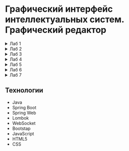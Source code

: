 # Графический интерфейс интеллектуальных систем. Графический редактор
<details>
  <summary>Лаб 1</summary>
  
## Цель
Разработать элементарный графический редактор, реализующий построение отрезков с помощью алгоритма ЦДА, целочисленного алгоритма Брезенхема и алгоритма Ву. Вызов способа генерации отрезка задается из пункта меню и доступно через панель инструментов «Отрезки». В редакторе кроме режима генерации отрезков в пользовательском окне должен быть предусмотрен отладочный режим, где отображается пошаговое решение на дискретной сетке.

## Описание алгоритмов
### Цифровой Дифференциальный Анализатор
Цифровой дифференциальный анализатор (ЦДА) – это алгоритм, основанный на аппроксимации прямой линии путем равномерного приращения координат. Он разбивает отрезок на равные шаги по одной из координат и вычисляет соответствующие значения другой координаты.

### Алгоритм Брезенхема
Алгоритм Брезенхема основан на выборе оптимального пикселя с использованием целочисленных вычислений. В отличие от ЦДА, он исключает необходимость работы с дробными числами, используя пошаговое накопление ошибки, чтобы принять решение о том, какой пиксель закрасить на следующем шаге.

### Алгоритм Ву
Алгоритм Ву предназначен для построения сглаженных (антиалиасинговых) линий. В отличие от Брезенхема, который выбирает один пиксель на каждом шаге, Ву использует два соседних пикселя, назначая им разные уровни яркости, чтобы сгладить границы линии и уменьшить эффект "ступенек" (aliasing).

## Интерфейс
![image](https://github.com/user-attachments/assets/8e8ca62e-dfca-4508-a474-03065f326272)

## Реализация
Функция получения данных от клиента через WebSocket, выбор соответствующего алгоритма.
```java
@MessageMapping("/draw")
@SendTo("/topic/line")
public List<Point> receivePoints(@RequestBody JsonNode jsonData) {
    System.out.println("websocket correct work");
    List<Point> result;
    String tool = jsonData.get("tool").asText();
    System.out.println("Selected tool: " + tool);

    System.out.println("Selected algorithm: " + jsonData.get("alg").asText());
    if (jsonData.get("alg").asText().equals("DDA")) {
        result = digitalDifferentialAnalyzer.processing(jsonData);
    } else if (jsonData.get("alg").asText().equals("Bresenham")) {
        result = bresenhamAlgorithm.drawLine(jsonData);
    } else {
        result = wuLineAlgorithm.drawLine(jsonData);
    }
    return result;
}
```

Функция отрисовки точки на стороне клиента.
```js
function drawPoint(x, y, alpha) {
    ctx.beginPath();
    ctx.arc(x, y, 1, 0, Math.PI * 2);
    if (selectedTool === 'Pen') {
        ctx.fillStyle = colorInput.value;
    } else {
        if (selectAlgorithm === 'DDA') {
            ctx.fillStyle = 'red';
        } else if (selectAlgorithm === 'Bresenham') {
            ctx.fillStyle = 'green';
        } else if (selectAlgorithm === 'VU') {
            ctx.fillStyle = 'rgba(0, 0, 255, ' + alpha + ')';
        } else {
            ctx.fillStyle = 'black';
        }
    }
    ctx.fill();
    ctx.closePath();
}
```

## Вывод
В результате реализации графического редактора, использующего алгоритмы построения отрезков (ЦДА, Брезенхема и Ву), была создана система, обеспечивающая интерактивное рисование отрезков с возможностью отображения пошагового процесса.

</details>

<details>
  <summary>Лаб 2</summary>
  
## Цель
Разработать элементарный графический редактор, реализующий построение линий второго порядка. Вызов способа генерации линии второго порядка задается из пункта меню и доступно через панель инструментов «Линии 2-го порядка». В редакторе кроме режима генерации линий второго порядка в пользовательском окне должен быть предусмотрен отладочный режим, где отображается пошаговое решение на дискретной сетке.

## Описание алгоритмов
### Алгоритм построения окружности
Алгоритм использует метод Брезенхэма для построения окружности. Начиная с точки (0, r), он вычисляет точки окружности в одном октанте, а затем симметрично отражает их в остальные семь октантов. Решающая переменная d определяет, какую точку выбрать на следующем шаге. Для каждой вычисленной точки добавляются восемь симметричных точек относительно центра окружности (xc, yc).

### Алгоритм построения эллипса
Алгоритм адаптирует метод Брезенхэма для построения эллипса. Эллипс делится на две части: верхнюю и нижнюю. Начиная с точки (0, b), алгоритм вычисляет точки эллипса, используя решающую переменную d. В первой части алгоритма строится верхняя половина эллипса, а во второй — нижняя. Для каждой точки добавляются четыре симметричные точки относительно центра эллипса (xc, yc).

### Алгоритм построения гиперболы
Алгоритм строит гиперболу, используя параметрическое уравнение. В зависимости от ориентации гиперболы (вертикальная или горизонтальная), он обходит значения y или x с шагом step и вычисляет соответствующие точки. Для каждой точки добавляются четыре симметричные точки относительно центра гиперболы (xc, yc). Шаг step определяет плотность точек и влияет на точность отображения гиперболы.

### Алгоритм построения параболы
Алгоритм строит параболу, используя параметрическое уравнение. В зависимости от ориентации параболы (вверх или вниз), он обходит значения y и вычисляет соответствующие значения x. Для каждого y добавляются две симметричные точки относительно оси параболы. Алгоритм позволяет задать параметры параболы (a и n), которые влияют на её форму.

## Интерфейс
![image](https://github.com/user-attachments/assets/49a37b9d-de85-41f6-925d-01e58f980075)


## Реализация
Функция получения данных от клиента через WebSocket, выбор соответствующего алгоритма.
```java
 @MessageMapping("/drawSecondLineOrder")
    @SendTo("/topic/secondLineOrder")
    public List<Point> receivePointsToSecondLine(@RequestBody JsonNode jsonData) {
        System.out.println("websocket2 correct work");
        List<Point> result = new ArrayList<>();
        System.out.println(jsonData.get("figure").asText());
        System.out.println(jsonData.get("figure").asText().equals("Circle"));
        if (jsonData.get("figure").asText().equals("Circle")) {
            result = lineSecondOrderAlgorithm.generateCircle(jsonData);
            result.remove(0);
        } else if (jsonData.get("figure").asText().equals("Ellipse")) {
            result = lineSecondOrderAlgorithm.generateEllipse(jsonData);
            result.remove(0);
        } else if (jsonData.get("figure").asText().equals("Hyperbola")) {
            result = lineSecondOrderAlgorithm.generateHyperbola(jsonData);
            result.remove(0);
        } else {
            result = lineSecondOrderAlgorithm.generateParabola(jsonData);
            result.remove(0);
        }
        return result;
    }
```

Алгоритм построения параболы.
```java
public List<Point> generateParabola(JsonNode jsonData) {
        List<Point> points = parsePointsToAlgorithmsService.parseFromJson(jsonData);
        int xc = points.getFirst().getX();
        int yc = points.getFirst().getY();
        double a = jsonData.get("a").asDouble();
        double n = jsonData.get("b").asDouble();
        boolean position = jsonData.get("position").asBoolean();

        int yLimit = 300;
        for (int y = 0; y <= yLimit; y++) {
            double x = Math.pow(y / a, 1.0 / n);
            int xPixel = (int) Math.round(x);

            int yPixel = position ? yc - y : yc + y;
            points.add(new Point(xc + xPixel, yPixel));
            points.add(new Point(xc - xPixel, yPixel));
        }

        return points;
    }
```

## Вывод
В ходе работы был создан простой графический редактор, позволяющий строить и визуализировать различные кривые, включая окружности, эллипсы, гиперболы и параболы. Для взаимодействия между серверной и клиентской частями использовался WebSocket, обеспечивающий передачу параметров в реальном времени.

</details>

<details>
  <summary>Лаб 3</summary>
  
## Цель
Разработать элементарный графический редактор, реализующий построение параметрических кривых, используя форму Эрмита, форму Безье и B-сплайн. Выбор метода задается из пункта меню и доступен через панель инструментов «Кривые». В редакторе должен быть предусмотрен режим корректировки опорных точек и состыковки сегментов. В программной реализации необходимо реализовать базовые функции матричных вычислений.

## Описание алгоритмов
### Алгоритм построения кривой Эрмита
Кривая Эрмита — это параметрическая кривая, которая задается двумя точками (начало и конец кривой) и двумя касательными векторами в этих точках. Она позволяет плавно интерполировать между двумя точками, учитывая направление и скорость изменения кривой в этих точка

### Алгоритм построения кривой Безье
Кривая Безье — это параметрическая кривая, которая задается набором контрольных точек. В вашем случае используется кубическая кривая Безье, которая требует четыре контрольные точки. Кривая Безье плавно интерполирует между этими точками, создавая гладкую форму.

### Алгоритм построения B-сплайна
B-сплайн — это более гибкая параметрическая кривая, которая задается набором контрольных точек и узловым вектором. Узловой вектор определяет, как контрольные точки влияют на форму кривой. B-сплайн позволяет создавать сложные кривые с высокой степенью гладкости.

## Интерфейс
![image](https://github.com/user-attachments/assets/7d5c5dad-d41c-450b-972e-9147c8fc2652)



## Реализация
Функция получения данных от клиента через WebSocket, выбор соответствующего алгоритма.
```java
 @MessageMapping("/drawCurveLineOrder")
    @SendTo("/topic/curveLine")
    public List<Point> receivePointsToCurveLine(@RequestBody JsonNode jsonData) {
        System.out.println("websocket3 correct work");
        List<Point> result = new ArrayList<>();
        System.out.println(jsonData.get("figure").asText());
        if (jsonData.get("figure").asText().equals("Hermite")) {
            result = parametricCurvesService.generateHermiteCurve(jsonData);
        } else if (jsonData.get("figure").asText().equals("B-spline")) {
            result = parametricCurvesService.generateBSplineCurve(jsonData);
        } else {
            result = parametricCurvesService.generateBezierCurve(jsonData);
        }
        for (Point p : result) {
            System.out.println(p.getX() + " " + p.getY());
        }
        return result;
    }
```

Алгоритм построения кривой Эрмита.
```java
public List<Point> generateHermiteCurve(JsonNode jsonData) {
        List<Point> points = parsePointsToAlgorithmsService.parseFromJson(jsonData);

        if (points.size() != 4) {
            throw new IllegalArgumentException("Для построения кривой Эрмита требуется ровно 4 точки.");
        }
        Point p0 = points.get(0);
        Point p1 = points.get(1);
        Point t0 = points.get(2);
        Point t1 = points.get(3);

        List<Point> hermiteCurve = new ArrayList<>();
        int numPoints = 1000;

        for (int i = 0; i <= numPoints; i++) {
            double t = (double) i / numPoints;
            Point interpolatedPoint = hermiteInterpolate(p0, p1, t0, t1, t);
            hermiteCurve.add(interpolatedPoint);
        }

        return hermiteCurve;
    }
```

## Вывод
В ходе работы был создан простой графический редактор, позволяющий строить и визуализировать различные кривые алгоритмами Эрмита, Безье, B-сплайна. Для взаимодействия между серверной и клиентской частями использовался WebSocket, обеспечивающий передачу параметров в реальном времени.

</details>

<details>
  <summary>Лаб 4</summary>
  
## Цель
Разработать графическую программу, выполняющую следующие геометрические преобразования над трехмерным объектом: перемещение, поворот, скалирование, отображение, перспектива. В программе должно быть предусмотрено считывание координат 3D объекта из текстового файла, обработка клавиатуры и выполнение геометрических преобразований в зависимости от нажатых клавиш. Все преобразования следует производить с использованием матричного аппарата и представления координат в однородных координатах.

## Афинные преобразования
Аффинные преобразования — это класс геометрических преобразований в пространстве, которые сохраняют прямые линии и параллельность. Они широко используются в компьютерной графике, машинном обучении, физике и других областях для изменения положения, размера, ориентации и формы объектов.
## Интерфейс
![image](https://github.com/user-attachments/assets/e86b1ada-9e37-40d6-9305-c89a46f8f48e)




## Реализация
Парс точек из файла.
```java
private List<Point3D> parseFileContent(String fileContent) {
        List<Point3D> vertices = new ArrayList<>();
        String[] lines = fileContent.split("\n");

        for (String line : lines) {
            line = line.trim();
            if (!line.isEmpty() && !line.startsWith("#")) {
                String[] coords = line.split("\\s+");
                if (coords.length == 3) {
                    double x = Double.parseDouble(coords[0]);
                    double y = Double.parseDouble(coords[1]);
                    double z = Double.parseDouble(coords[2]);
                    vertices.add(new Point3D(x, y, z));
                }
            }
        }

        return vertices;
    }
```

Функция получения данных от клиента через WebSocket, выбор соответствующего алгоритма.
```java
@MessageMapping("/3dMode")
    @SendTo("/topic/3dMode")
    public List<Point3D> receivePointsTo3dMode(@RequestBody JsonNode jsonData) {
        System.out.println("websocket4 correct work");
        List<Point3D> result = new ArrayList<>();
        System.out.println(jsonData.get("method").asText());
        if (jsonData.get("method").asText().equals("translate")) {
            if (jsonData.has("variable")) {
                result = transformation.translate(this.vertices,jsonData.get("variable").asText(),jsonData.get("value").asDouble());
            } else {
                result = transformation.translate(this.vertices,jsonData.get("tx").asDouble(),jsonData.get("ty").asDouble(),jsonData.get("tz").asDouble());
            }
            this.vertices = result;
        } else if (jsonData.get("method").asText().equals("scale")) {
            result = this.vertices;
        } else if (jsonData.get("method").asText().equals("rotate")) {
            if (jsonData.has("keyboard")) {
                if (jsonData.get("axis").asText().equals("x")) {
                    this.angleX += jsonData.get("angle").asDouble();
                    result = transformation.rotate(this.vertices,jsonData.get("axis").asText(),this.angleX);
                } else if (jsonData.get("axis").asText().equals("y")) {
                    this.angleY += jsonData.get("angle").asDouble();
                    result = transformation.rotate(this.vertices,jsonData.get("axis").asText(),this.angleY);
                } else if (jsonData.get("axis").asText().equals("z")) {
                    this.angleZ += jsonData.get("angle").asDouble();
                    result = transformation.rotate(this.vertices,jsonData.get("axis").asText(),this.angleZ);
                }
            } else {
                if (jsonData.get("axis").asText().equals("x")) {
                    this.angleX = jsonData.get("angle").asDouble();
                    result = transformation.rotate(this.vertices,jsonData.get("axis").asText(),this.angleX);
                } else if (jsonData.get("axis").asText().equals("y")) {
                    this.angleY = jsonData.get("angle").asDouble();
                    result = transformation.rotate(this.vertices,jsonData.get("axis").asText(),this.angleY);
                } else if (jsonData.get("axis").asText().equals("z")) {
                    this.angleZ = jsonData.get("angle").asDouble();
                    result = transformation.rotate(this.vertices,jsonData.get("axis").asText(),this.angleZ);
                }
            }
            System.out.println(this.angleX+" "+this.angleY +" "+this.angleZ);
        } else if (jsonData.get("method").asText().equals("reflect")) {
            result = transformation.reflect(this.vertices,jsonData.get("plane").asText());
        } else if (jsonData.get("method").asText().equals("perspective")) {
            if (jsonData.has("keyboard")) {
                distance = jsonData.get("distance").asDouble();
                result = transformation.perspective(this.vertices, distance);
            } else {
                distance += jsonData.get("distance").asDouble();
                System.out.println(distance);
                result = transformation.perspective(this.vertices, distance);
            }
        }
        return result;
    }
```

Функции для отображения вдоль оси XY.
```java
public List<Point3D> reflect(List<Point3D> vertices, String plane) {
        switch (plane.toLowerCase()) {
            case "xy":
                return reflectXY(vertices);
            case "xz":
                return reflectXZ(vertices);
            case "yz":
                return reflectYZ(vertices);
            default:
                throw new IllegalArgumentException("Недопустимая плоскость. Используйте 'xy', 'xz' или 'yz'.");
        }
    }

public List<Point3D> reflectXY(List<Point3D> vertices) {
        return applyTransformation(vertices, REFLECT_XY_MATRIX);
    }

private List<Point3D> applyTransformation(List<Point3D> vertices, Matrix4x4 matrix) {
        List<Point3D> transformedVertices = new ArrayList<>();
        for (Point3D vertex : vertices) {
            transformedVertices.add(matrix.multiply(vertex));
        }
        return transformedVertices;
    }

private static final Matrix4x4 REFLECT_XY_MATRIX = new Matrix4x4(new double[][]{
            {1, 0, 0, 0},
            {0, 1, 0, 0},
            {0, 0, -1, 0},
            {0, 0, 0, 1}
    });
```

## Вывод
В ходе работы был создан простой графический редактор, позволяющий работать с 3D объектами и выполнять основвные функции, такие как перемещение, отражение, перспектива, масштабирование, вращение. Для взаимодействия между серверной и клиентской частями использовался WebSocket, обеспечивающий передачу параметров в реальном времени.

</details>

<details>
  <summary>Лаб 5</summary>
  
## Цель
Разработать элементарный графический редактор, реализующий построение полигонов. Реализованная программа должна уметь проверять полигон на выпуклось, находить его внутренние нормали. Программа должна выполнять построения выпуклых оболочек методом обхода Грэхема и методом Джарвиса. Выбор метода задается из пункта меню и должен быть доступен через панель инструментов «Построение полигонов». Графический редактор должен позволять рисовать линии первого порядка (лабораторная работа №1) и определять точки пересечения отрезка со стороной полигона, также программа должна определять принадлежность введенной точки полигону.

## Алгоритм Джарвиса
Алгоритм Джарвиса, также известный как "алгоритм заворачивания подарка", строит выпуклую оболочку множества точек, последовательно находя точки, которые образуют внешнюю границу. Алгоритм работает за время O(n * h), где n — количество точек, а h — количество точек в выпуклой оболочке.

## Алгоритм Грэхэма
Алгоритм Грэхэма строит выпуклую оболочку, обходя точки в порядке их угла относительно начальной точки. Алгоритм работает за время O(n log n), где n — количество точек.

## Алгоритм пересечения
Алгоритм находит точки пересечения полигона с заданной прямой. Для этого проверяются пересечения каждой стороны полигона с прямой и вычисляются точки пересечения.

## Интерфейс
![image](https://github.com/user-attachments/assets/b91814b2-e5b0-4e37-9a45-834e1f9a5b1b)



## Реализация
Алгоритм Джарвиса.
```java
public List<Point> jarvisMarch(JsonNode jsonData) {
        List<Point> points = parsePointsToAlgorithmsService.parseFromJson(jsonData);
        if (points.size() < 3) {
            return points;
        }

        List<Point> hull = new ArrayList<>();

        Point start = points.get(0);
        for (Point p : points) {
            if (p.getX() < start.getX()) {
                start = p;
            }
        }

        Point current = start;
        do {
            hull.add(current);
            Point next = points.get(0);

            for (Point p : points) {
                if (p == current) continue;
                int cross = ccw(current, next, p);
                if (next == current || cross == -1 || (cross == 0 && distance(current, p) > distance(current, next))) {
                    next = p;
                }
            }
            current = next;
        } while (current != start);

        return hull;
    }
```

Алгоритм Грэхэма.
```java
public List<Point> grahamScan(JsonNode jsonData) {
        List<Point> points = parsePointsToAlgorithmsService.parseFromJson(jsonData);
        if (points.size() < 3) {
            return points;
        }

        Point start = points.get(0);
        for (Point p : points) {
            if (p.getY() < start.getY() || (p.getY() == start.getY() && p.getX() < start.getX())) {
                start = p;
            }
        }

        final Point finalStart = start;

        points.sort((p1, p2) -> {
            double angle1 = Math.atan2(p1.getY() - finalStart.getY(), p1.getX() - finalStart.getX());
            double angle2 = Math.atan2(p2.getY() - finalStart.getY(), p2.getX() - finalStart.getX());
            return Double.compare(angle1, angle2);
        });

        Stack<Point> hull = new Stack<>();
        hull.push(points.get(0));
        hull.push(points.get(1));

        for (int i = 2; i < points.size(); i++) {
            Point top = hull.pop();
            while (ccw(hull.peek(), top, points.get(i)) <= 0) {
                top = hull.pop();
            }
            hull.push(top);
            hull.push(points.get(i));
        }

        return new ArrayList<>(hull);
    }
```

Алгоритм пересечения.
```java
public List<Point> intersection(JsonNode jsonData) {
        List<Point> pointsPolygon = parsePointsToAlgorithmsService.parseFromJson(jsonData);
        List<Point> pointsLine = parseFromJson(jsonData);
        List<Point> intersections = new ArrayList<>();
        for (int i = 0; i < pointsPolygon.size(); i++) {
            Point A = pointsPolygon.get(i);
            Point B = pointsPolygon.get((i + 1) % pointsPolygon.size());
            for (int j = 0; j < pointsLine.size() - 1; j++) {
                Point C = pointsLine.get(j);
                Point D = pointsLine.get(j + 1);
                Point intersection = findIntersection(A, B, C, D);
                if (intersection != null) {
                    intersections.add(intersection);
                }
            }
        }

        return intersections;
    }
```

## Вывод
В ходе работы были реализованы алгоритмы Джарвиса и Грэхэма для построения выпуклой оболочки, а также алгоритм поиска пересечения полигона с прямой. Программа предоставляет графический интерфейс для визуализации работы алгоритмов и взаимодействия с пользователем.

</details>

<details>
  <summary>Лаб 6</summary>

## Цель
Реализация и сравнительный анализ четырех алгоритмов заливки полигонов:
1. Построчное сканирование (Scanline Fill)
2. Метод активных ребер (Active Edge Fill)
3. Заливка с затравкой (Flood Fill)
4. Оптимизированная построчная заливка (Scanline Flood Fill)

## Описание алгоритмов

### Построчное сканирование
Алгоритм, который:
- Находит пересечения границ полигона с каждой горизонтальной линией
- Сортирует точки пересечения по X-координате
- Закрашивает отрезки между четными и нечетными пересечениями
- Временная сложность: O(n log n)

### Метод активных ребер
Улучшенная версия алгоритма построчного сканирования:
- Поддерживает список "активных" ребер (пересекающих текущую строку)
- Обновляет координаты X пересечений с помощью наклона ребер
- Более эффективен для сложных полигонов

### Заливка с затравкой
Рекурсивный алгоритм:
- Начинает заливку из заданной точки внутри полигона
- Распространяется во всех направлениях до границ
- Использует стек для избежания переполнения

### Оптимизированная построчная заливка
Гибридный алгоритм:
- Сочетает преимущества построчного сканирования и заливки с затравкой
- Находит целые горизонтальные отрезки для заливки
- Наиболее эффективен для сплошных областей

## Интерфейс
![image](https://github.com/user-attachments/assets/af75a7c5-ee38-4e07-9ec0-07586b716f5f)


## Реализация

### Метод активных рёбер
```js
async function activeEdgeFill(points) {
    if (points.length < 3) return;

    const edges = [];
    const minY = Math.min(...points.map(p => p.y));
    const maxY = Math.max(...points.map(p => p.y));

    for (let i = 0; i < points.length; i++) {
        const p1 = points[i];
        const p2 = points[(i + 1) % points.length];

        if (p1.y !== p2.y) {
            const ymin = Math.min(p1.y, p2.y);
            const ymax = Math.max(p1.y, p2.y);
            const x = p1.y < p2.y ? p1.x : p2.x;
            const slope = (p2.x - p1.x) / (p2.y - p1.y);

            edges.push({ ymin, ymax, x, slope });
        }
    }

    edges.sort((a, b) => a.ymin - b.ymin);

    let activeEdges = [];
    for (let y = minY; y <= maxY; y++) {
        for (let i = 0; i < activeEdges.length; i++) {
            activeEdges[i].x += activeEdges[i].slope;
        }

        activeEdges = activeEdges.filter(edge => edge.ymax > y);

        while (edges.length > 0 && edges[0].ymin <= y) {
            activeEdges.push(edges.shift());
        }

        activeEdges.sort((a, b) => a.x - b.x);

        for (let i = 0; i < activeEdges.length; i += 2) {
            const x1 = Math.ceil(activeEdges[i].x);
            const x2 = Math.floor(activeEdges[i + 1].x);

            ctx.beginPath();
            ctx.moveTo(x1, y);
            ctx.lineTo(x2, y);
            ctx.stroke();

            if (debugMode) await sleep(speed);
        }
    }
}
```

## Вывод
В ходе работы были реализованы алгоритмы построчного сканирования, метод активных рёбер, заливка с затравкой, построчная затравка. Программа предоставляет графический интерфейс для визуализации работы алгоритмов и взаимодействия с пользователем.


</details>

<details>
  <summary>Лаб 7</summary>

## Цель
Реализация алгоритмов триангуляции Делоне и построения диаграммы Вороного для множества точек на плоскости. Разработка интерактивного редактора, позволяющего визуализировать оба представления пространственного разбиения.

## Описание алгоритмов

### Триангуляция Делоне
Алгоритм, который разбивает множество точек на треугольники, удовлетворяющие условию Делоне:
- Ни одна точка не лежит внутри описанной окружности любого треугольника
- Минимизирует количество "узких" треугольников
- Основан на алгоритме Боуера-Ватсона с временной сложностью O(n log n)

### Диаграмма Вороного
Двойственное представление триангуляции Делоне, где:
- Каждая ячейка содержит точки, ближайшие к одному из сайтов
- Вершины диаграммы - центры описанных окружностей треугольников Делоне
- Ребра диаграммы перпендикулярны ребрам триангуляции

## Интерфейс
![image](https://github.com/user-attachments/assets/60f21984-a5b4-4bc1-bb29-c8550ad4d1e5)

## Реализация

### Метод выбора алгоритма
```java
@MessageMapping("/sendPointsLab7")
    private void lab7Manager(@RequestBody JsonNode jsonData) {
        System.out.println("WORK CORRECTLY LAB7");
        if (jsonData.get("algorithm").asText().equals("delone")) {
            List<Triangle> triangles = delaunayTriangulator.triangulate(jsonData);
            System.out.println(triangles.size());
            messagingTemplate.convertAndSend("/topic/delone", triangles);
            System.out.println("триангуляция");
        } else {
            Map<Point, List<Point>> voronoiDiagram =
                    voronoiDiagramGenerator.generateVoronoiDiagram(jsonData);
            List<Edge> edges = voronoiDiagramGenerator.getVoronoiEdges(voronoiDiagram);
            messagingTemplate.convertAndSend("/topic/voron", edges);
        }
    }
```

### Треугольник
```java
public class Triangle {
    private final Point a;
    private final Point b;
    private final Point c;
    public Triangle(Point a, Point b, Point c) {
        if (a == null || b == null || c == null) {
            throw new IllegalArgumentException("Triangle vertices cannot be null");
        }
        this.a = a;
        this.b = b;
        this.c = c;
    }
    public Point getA() {
        return a;
    }
    public Point getB() {
        return b;
    }
    public Point getC() {
        return c;
    }
    public List<Edge> getEdges() {
        List<Edge> edges = new ArrayList<>();
        edges.add(new Edge(a, b));
        edges.add(new Edge(b, c));
        edges.add(new Edge(c, a));
        return edges;
    }
    public boolean containsEdge(Edge edge) {
        return getEdges().contains(edge);
    }
    public boolean containsVertex(Point point) {
        return a.equals(point) || b.equals(point) || c.equals(point);
    }
    public boolean isDegenerate() {
        long area = (long)(b.getX() - a.getX()) * (c.getY() - a.getY()) -
                (long)(b.getY() - a.getY()) * (c.getX() - a.getX());
        return area == 0;
    }
}
```

## Вывод
В ходе работы были реализованы алгоритмы построения триангуляции Делоне и диаграммы Вороного. Программа предоставляет графический интерфейс для визуализации работы алгоритмов и взаимодействия с пользователем.

</details>

## Технологии
- Java
- Spring Boot
- Spring Web
- Lombok
- WebSocket
- Bootstap
- JavaScript
- HTML5
- CSS

